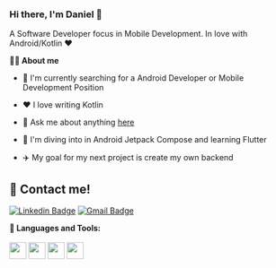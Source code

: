 ### Hi there, I'm Daniel 👋
A Software Developer focus in Mobile Development. In love with Android/Kotlin ❤

**👨‍💻 About me**

- 💼 I'm currently searching for a Android Developer or Mobile Development Position 

- ❤️ I love writing Kotlin

- 💬 Ask me about anything [here](mailto:mmarquezdaniel@outlook.es)

- 🚀  I'm diving into in Android Jetpack Compose and learning Flutter

- ✈️ My goal for my next project is create my own backend

## :speech_balloon: Contact me!

[![Linkedin Badge](https://img.shields.io/badge/-DanielMoreno-blue?style=flat-square&logo=Linkedin&logoColor=white&link=https://www.linkedin.com/in/daniel-moreno-m%C3%A1rquez-998b33189/)](https://www.linkedin.com/in/daniel-moreno-m%C3%A1rquez-998b33189/)
[![Gmail Badge](https://img.shields.io/badge/-mmarquezdaniel@outlook.es-c14438?style=flat-square&logo=Gmail&logoColor=white&link=mailto:mmarquezdaniel@outlook.es)](mailto:mmarquezdaniel@outlook.es)

**🚀 Languages and Tools:**
<br/><br/>
<img height="30" src="https://user-images.githubusercontent.com/49096704/142054706-4e4b6ff0-e2b8-4870-bf74-23e193676300.png">
<img height="30" src="https://user-images.githubusercontent.com/49096704/142054379-fa1b1150-e910-4da3-bf7b-6e0b8ffc6da0.png">
<img height="30" src="https://user-images.githubusercontent.com/49096704/142054544-2049bd79-6356-43dd-8c27-1fdeaac76af4.png">
<img height="30" src="https://user-images.githubusercontent.com/49096704/142054964-2887a1ca-9746-49df-b057-a35f23e078e4.png">
